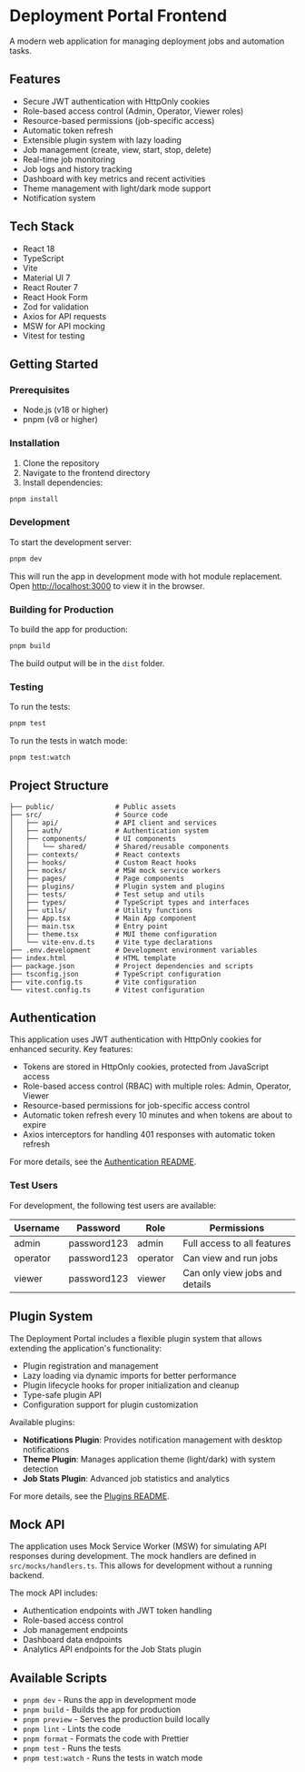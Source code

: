 # Deployment Portal Frontend

A modern web application for managing deployment jobs and automation tasks.

## Features

- Secure JWT authentication with HttpOnly cookies
- Role-based access control (Admin, Operator, Viewer roles)
- Resource-based permissions (job-specific access)
- Automatic token refresh
- Extensible plugin system with lazy loading
- Job management (create, view, start, stop, delete)
- Real-time job monitoring
- Job logs and history tracking
- Dashboard with key metrics and recent activities
- Theme management with light/dark mode support
- Notification system

## Tech Stack

- React 18
- TypeScript
- Vite
- Material UI 7
- React Router 7
- React Hook Form
- Zod for validation
- Axios for API requests
- MSW for API mocking
- Vitest for testing

## Getting Started

### Prerequisites

- Node.js (v18 or higher)
- pnpm (v8 or higher)

### Installation

1. Clone the repository
2. Navigate to the frontend directory
3. Install dependencies:

```bash
pnpm install
```

### Development

To start the development server:

```bash
pnpm dev
```

This will run the app in development mode with hot module replacement.
Open [http://localhost:3000](http://localhost:3000) to view it in the browser.

### Building for Production

To build the app for production:

```bash
pnpm build
```

The build output will be in the `dist` folder.

### Testing

To run the tests:

```bash
pnpm test
```

To run the tests in watch mode:

```bash
pnpm test:watch
```

## Project Structure

```
├── public/               # Public assets
├── src/                  # Source code
│   ├── api/              # API client and services
│   ├── auth/             # Authentication system
│   ├── components/       # UI components
│   │   └── shared/       # Shared/reusable components
│   ├── contexts/         # React contexts
│   ├── hooks/            # Custom React hooks
│   ├── mocks/            # MSW mock service workers
│   ├── pages/            # Page components
│   ├── plugins/          # Plugin system and plugins
│   ├── tests/            # Test setup and utils
│   ├── types/            # TypeScript types and interfaces
│   ├── utils/            # Utility functions
│   ├── App.tsx           # Main App component
│   ├── main.tsx          # Entry point
│   ├── theme.tsx         # MUI theme configuration
│   └── vite-env.d.ts     # Vite type declarations
├── .env.development      # Development environment variables
├── index.html            # HTML template
├── package.json          # Project dependencies and scripts
├── tsconfig.json         # TypeScript configuration
├── vite.config.ts        # Vite configuration
└── vitest.config.ts      # Vitest configuration
```

## Authentication

This application uses JWT authentication with HttpOnly cookies for enhanced security. Key features:

- Tokens are stored in HttpOnly cookies, protected from JavaScript access
- Role-based access control (RBAC) with multiple roles: Admin, Operator, Viewer
- Resource-based permissions for job-specific access control
- Automatic token refresh every 10 minutes and when tokens are about to expire
- Axios interceptors for handling 401 responses with automatic token refresh

For more details, see the [Authentication README](./src/auth/README.md).

### Test Users

For development, the following test users are available:

| Username | Password    | Role     | Permissions                    |
|----------|-------------|----------|--------------------------------|
| admin    | password123 | admin    | Full access to all features    |
| operator | password123 | operator | Can view and run jobs          |
| viewer   | password123 | viewer   | Can only view jobs and details |

## Plugin System

The Deployment Portal includes a flexible plugin system that allows extending the application's functionality:

- Plugin registration and management
- Lazy loading via dynamic imports for better performance
- Plugin lifecycle hooks for proper initialization and cleanup
- Type-safe plugin API
- Configuration support for plugin customization

Available plugins:

- **Notifications Plugin**: Provides notification management with desktop notifications
- **Theme Plugin**: Manages application theme (light/dark) with system detection
- **Job Stats Plugin**: Advanced job statistics and analytics

For more details, see the [Plugins README](./src/plugins/README.md).

## Mock API

The application uses Mock Service Worker (MSW) for simulating API responses during development. The mock handlers are defined in `src/mocks/handlers.ts`. This allows for development without a running backend.

The mock API includes:
- Authentication endpoints with JWT token handling
- Role-based access control
- Job management endpoints
- Dashboard data endpoints
- Analytics API endpoints for the Job Stats plugin

## Available Scripts

- `pnpm dev` - Runs the app in development mode
- `pnpm build` - Builds the app for production
- `pnpm preview` - Serves the production build locally
- `pnpm lint` - Lints the code
- `pnpm format` - Formats the code with Prettier
- `pnpm test` - Runs the tests
- `pnpm test:watch` - Runs the tests in watch mode